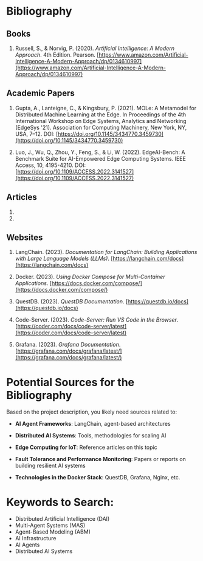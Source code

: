 # Bibliography

## Books
1. Russell, S., & Norvig, P. (2020). *Artificial Intelligence: A Modern Approach*. 4th Edition. Pearson.
[https://www.amazon.com/Artificial-Intelligence-A-Modern-Approach/dp/0134610997](https://www.amazon.com/Artificial-Intelligence-A-Modern-Approach/dp/0134610997)

## Academic Papers
1. Gupta, A., Lanteigne, C., & Kingsbury, P. (2021). MOLe: A Metamodel for Distributed Machine Learning at the Edge. In Proceedings of the 4th International Workshop on Edge Systems, Analytics and Networking (EdgeSys '21). Association for Computing Machinery, New York, NY, USA, 7–12. DOI: [https://doi.org/10.1145/3434770.3459730](https://doi.org/10.1145/3434770.3459730)

2. Luo, J., Wu, Q., Zhou, Y., Feng, S., & Li, W. (2022). EdgeAI-Bench: A Benchmark Suite for AI-Empowered Edge Computing Systems. IEEE Access, 10, 4195-4210. DOI: [https://doi.org/10.1109/ACCESS.2022.3141527](https://doi.org/10.1109/ACCESS.2022.3141527) 

## Articles
1. 

2. 


## Websites
1. LangChain. (2023). *Documentation for LangChain: Building Applications with Large Language Models (LLMs)*. [https://langchain.com/docs](https://langchain.com/docs)

2. Docker. (2023). *Using Docker Compose for Multi-Container Applications*. [https://docs.docker.com/compose/](https://docs.docker.com/compose/)

3. QuestDB. (2023). *QuestDB Documentation*. [https://questdb.io/docs](https://questdb.io/docs)

4. Code-Server. (2023). *Code-Server: Run VS Code in the Browser*. [https://coder.com/docs/code-server/latest](https://coder.com/docs/code-server/latest)

5. Grafana. (2023). *Grafana Documentation*. [https://grafana.com/docs/grafana/latest/](https://grafana.com/docs/grafana/latest/)



# Potential Sources for the Bibliography

Based on the project description, you likely need sources related to:

- **AI Agent Frameworks**: LangChain, agent-based architectures
  
- **Distributed AI Systems**: Tools, methodologies for scaling AI

- **Edge Computing for IoT**: Reference articles on this topic

- **Fault Tolerance and Performance Monitoring**: Papers or reports on building resilient AI systems

- **Technologies in the Docker Stack**: QuestDB, Grafana, Nginx, etc.


# Keywords to Search:

- Distributed Artificial Intelligence (DAI)
- Multi-Agent Systems (MAS)
- Agent-Based Modeling (ABM)
- AI Infrastructure
- AI Agents
- Distributed AI Systems